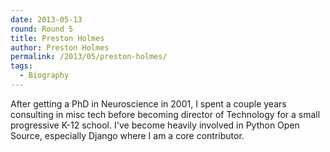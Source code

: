 ```yaml
---
date: 2013-05-13
round: Round 5
title: Preston Holmes
author: Preston Holmes
permalink: /2013/05/preston-holmes/
tags:
  - Biography
---
```

After getting a PhD in Neuroscience in 2001, I spent a couple years consulting in misc tech before becoming director of Technology for a small progressive K-12 school. I've become heavily involved in Python Open Source, especially Django where I am a core contributor.
